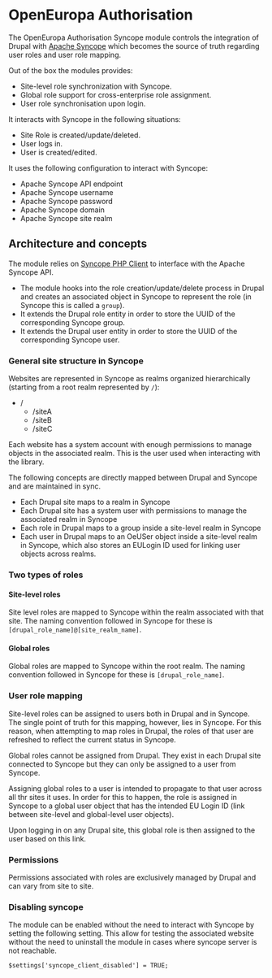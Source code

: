 # OpenEuropa Authorisation

The OpenEuropa Authorisation Syncope module controls the integration of Drupal with [Apache Syncope](https://syncope.apache.org/) which becomes the source of truth regarding user roles and user role mapping.
 
 
Out of the box the modules provides:
- Site-level role synchronization with Syncope.
- Global role support for cross-enterprise role assignment.
- User role synchronisation upon login.

It interacts with Syncope in the following situations:
- Site Role is created/update/deleted.
- User logs in.
- User is created/edited.

It uses the following configuration to interact with Syncope:
- Apache Syncope API endpoint
- Apache Syncope username
- Apache Syncope password
- Apache Syncope domain
- Apache Syncope site realm

## Architecture and concepts
The module relies on [Syncope PHP Client](https://github.com/openeuropa/syncope-php-client) to interface with the Apache Syncope API.

- The module hooks into the role creation/update/delete process in Drupal and creates an associated object in Syncope to represent the role (in Syncope this is called a `group`). 
- It extends the Drupal role entity in order to store the UUID of the corresponding Syncope group. 
- It extends the Drupal user entity in order to store the UUID of the corresponding Syncope user.

### General site structure in Syncope
Websites are represented in Syncope as realms organized hierarchically (starting from a root realm represented by `/`):

- /
  - /siteA
  - /siteB
  - /siteC

Each website has a system account with enough permissions to manage objects in the associated realm. This is the user used when interacting with the library.

The following concepts are directly mapped between Drupal and Syncope and are maintained in sync.

- Each Drupal site maps to a realm in Syncope
- Each Drupal site has a system user with permissions to manage the associated realm in Syncope
- Each role in Drupal maps to a group inside a site-level realm in Syncope
- Each user in Drupal maps to an OeUSer object inside a site-level realm in Syncope, which also stores an EULogin ID used for linking user objects across realms.

### Two types of roles

#### Site-level roles
Site level roles are mapped to Syncope within the realm associated with that site. The naming convention followed in Syncope for these is `[drupal_role_name]@[site_realm_name]`. 

#### Global roles
Global roles are mapped to Syncope within the root realm. The naming convention followed in Syncope for these is `[drupal_role_name]`.

### User role mapping
Site-level roles can be assigned to users both in Drupal and in Syncope. The single point of truth for this mapping, however, lies in Syncope. For this reason, when attempting to map roles in Drupal, the roles of that user are refreshed to reflect the current status in Syncope.

Global roles cannot be assigned from Drupal. They exist in each Drupal site connected to Syncope but they can only be assigned to a user from Syncope. 

Assigning global roles to a user  is intended to propagate to that user across all thr sites it uses. In order for this to happen, the role is assigned in Syncope to a global user object that has the intended EU Login ID (link between site-level and global-level user objects).

Upon logging in on any Drupal site, this global role is then assigned to the user based on this link.

### Permissions
Permissions associated with roles are exclusively managed by Drupal and can vary from site to site.

### Disabling syncope
The module can be enabled without the need to interact with Syncope by setting the following setting. This allow for testing the associated website without the need to uninstall the module in cases where syncope server is not reachable.

```
$settings['syncope_client_disabled'] = TRUE;
```